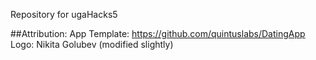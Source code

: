 Repository for ugaHacks5

##Attribution:
App Template: https://github.com/quintuslabs/DatingApp
Logo: Nikita Golubev (modified slightly)